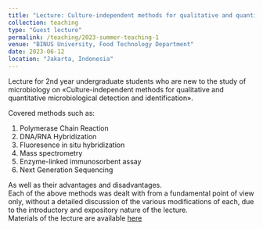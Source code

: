 ```yaml
---
title: "Lecture: Culture-independent methods for qualitative and quantitative microbiological detection and identification"
collection: teaching
type: "Guest lecture"
permalink: /teaching/2023-summer-teaching-1
venue: "BINUS University, Food Technology Department"
date: 2023-06-12
location: "Jakarta, Indonesia"
---
```


Lecture for 2nd year undergraduate students who are new to the study of microbiology on «Culture-independent methods for qualitative and quantitative microbiological detection and identification».<br>

Covered methods such as:<br>
1. Polymerase Chain Reaction<br>
2. DNA/RNA Hybridization<br>
3. Fluoresence in situ hybridization<br>
4. Mass spectrometry<br>
5. Enzyme-linked immunosorbent assay<br>
6. Next Generation Sequencing<br>

As well as their advantages and disadvantages.<br>
Each of the above methods was dealt with from a fundamental point of view only, without a detailed discussion of the various modifications of each, due to the introductory and expository nature of the lecture.<br>
Materials of the lecture are available [here](http://iliapopov17.github.io/files/Lectures/Culture-independent_methods_for_qualitative_and_quantitative_microbiological_detection_and_identification.pdf)